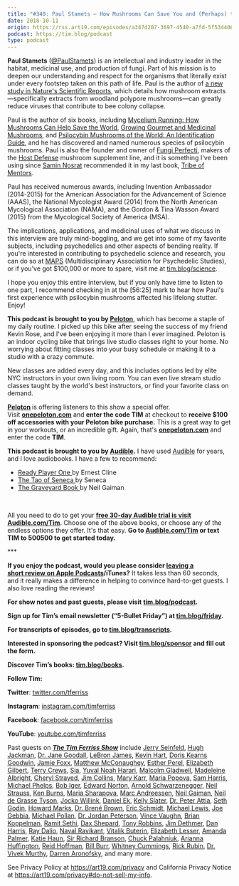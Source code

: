 ```yaml
---
title: "#340: Paul Stamets — How Mushrooms Can Save You and (Perhaps) the World"
date: 2018-10-11
origin: https://rss.art19.com/episodes/a347d207-3697-4540-a7fd-5f5344067421.mp3
podcast: https://tim.blog/podcast
type: podcast
---
```


<p><strong>Paul Stamets</strong> (<a href="https://twitter.com/PaulStamets">&#64;PaulStamets</a>) is an intellectual and industry leader in the habitat, medicinal use, and production of fungi. Part of his mission is to deepen our understanding and respect for the organisms that literally exist under every footstep taken on this path of life. Paul is the author of <a href="https://rdcu.be/8vQo">a new study in Nature&#39;s Scientific Reports</a>, which details how mushroom extracts—specifically extracts from woodland polypore mushrooms—can greatly reduce viruses that contribute to bee colony collapse.</p><p>Paul is the author of six books, including <a href="http://www.amazon.com/exec/obidos/ASIN/1580085792/offsitoftimfe-20">Mycelium Running: How Mushrooms Can Help Save the World</a>, <a href="http://www.amazon.com/exec/obidos/ASIN/1580081754/offsitoftimfe-20">Growing Gourmet and Medicinal Mushrooms</a>, and <a href="http://www.amazon.com/exec/obidos/ASIN/0898158397/offsitoftimfe-20">Psilocybin Mushrooms of the World: An Identification Guide</a>, and he has discovered and named numerous species of psilocybin mushrooms. Paul is also the founder and owner of <a href="https://fungi.com/">Fungi Perfecti</a>, makers of the <a href="https://hostdefense.com/">Host Defense</a> mushroom supplement line, and it is something I&#39;ve been using since <a href="https://tim.blog/2018/10/01/samin-nosrat/">Samin Nosrat</a> recommended it in my last book, <a href="http://www.amazon.com/exec/obidos/ASIN/1328994961/offsitoftimfe-20">Tribe of Mentors</a>.</p><p>Paul has received numerous awards, including Invention Ambassador (2014-2015) for the American Association for the Advancement of Science (AAAS), the National Mycologist Award (2014) from the North American Mycological Association (NAMA), and the Gordon &amp; Tina Wasson Award (2015) from the Mycological Society of America (MSA).</p><p>The implications, applications, and medicinal uses of what we discuss in this interview are truly mind-boggling, and we get into some of my favorite subjects, including psychedelics and other aspects of bending reality. If you&#39;re interested in contributing to psychedelic science and research, you can do so at <a href="https://store.maps.org/np/clients/maps/donation.jsp">MAPS</a> (Multidisciplinary Association for Psychedelic Studies), or if you&#39;ve got $100,000 or more to spare, visit me at <a href="http://tim.blog/science">tim.blog/science</a>.</p><p>I hope you enjoy this entire interview, but if you only have time to listen to one part, I recommend checking in at the [56:25] mark to hear how Paul&#39;s first experience with psilocybin mushrooms affected his lifelong stutter. Enjoy!</p><p><strong>This podcast is brought to you by </strong><a href="https://www.onepeloton.com/"><strong>Peloton</strong></a>, which has become a staple of my daily routine. I picked up this bike after seeing the success of my friend Kevin Rose, and I&#39;ve been enjoying it more than I ever imagined. Peloton is an indoor cycling bike that brings live studio classes right to your home. No worrying about fitting classes into your busy schedule or making it to a studio with a crazy commute.</p><p>New classes are added every day, and this includes options led by elite NYC instructors in your own living room. You can even live stream studio classes taught by the world&#39;s best instructors, or find your favorite class on demand.</p><p><a href="https://www.onepeloton.com/"><strong>Peloton</strong></a><strong> </strong>is offering listeners to this show a special offer. Visit <a href="https://www.onepeloton.com/"><strong>onepeloton.com</strong></a> and <strong>enter the code TIM</strong> at checkout to <strong>receive $100 off accessories with your Peloton bike purchase.</strong> This is a great way to get in your workouts, or an incredible gift. Again, that&#39;s <a href="https://www.onepeloton.com/"><strong>onepeloton.com</strong></a> and enter the code <strong>TIM</strong>.</p><p><strong>This podcast is brought to you by </strong><a href="http://audible.com/tim"><strong>Audible</strong></a><strong>.</strong> I have used <a href="http://audible.com/tim">Audible</a> for years, and I love audiobooks. I have a few to recommend:</p><ul><li><a href="https://www.audible.com/pd/Sci-Fi-Fantasy/Ready-Player-One-Audiobook/B005FRGT44/?tag&#61;offsitoftimfe-20">Ready Player One </a>by Ernest Cline</li><li><a href="https://www.audible.com/pd/Nonfiction/The-Tao-of-Seneca-Audiobook/B01AIXEJKU/?tag&#61;offsitoftimfe-20">The Tao of Seneca </a>by Seneca</li><li><a href="http://www.audible.com/pd/Teens/The-Graveyard-Book-Full-Cast-Production-Audiobook/B00LXHQO22/?tag&#61;offsitoftimfe-20">The Graveyard Book </a>by Neil Gaiman</li></ul><p><br /></p><p>All you need to do to get your <a href="http://audible.com/tim"><strong>free 30-day Audible trial is visit Audible.com/Tim</strong></a>. Choose one of the above books, or choose any of the endless options they offer. It&#39;s that easy. <strong>Go to </strong><a href="http://audible.com/tim"><strong>Audible.com/Tim</strong></a><strong> or text TIM to 500500 to get started today.</strong></p><p>***</p><p><strong>If you enjoy the podcast, would you please consider </strong><a href="https://podcasts.apple.com/us/podcast/the-tim-ferriss-show/id863897795?mt&#61;2"><strong>leaving a short review on Apple Podcasts</strong></a><strong>/iTunes?</strong> It takes less than 60 seconds, and it really makes a difference in helping to convince hard-to-get guests. I also love reading the reviews!</p><p><strong>For show notes and past guests, please visit</strong> <a href="https://tim.blog/podcast/?utm_source&#61;podcast&amp;utm_medium&#61;podcast&amp;utm_campaign&#61;podcast-description"><strong>tim.blog/podcast</strong></a><strong>.</strong></p><p><strong>Sign up for Tim’s email newsletter (“5-Bullet Friday”) at </strong><a href="https://go.tim.blog/5-bullet-friday-1/"><strong>tim.blog/friday</strong></a><strong>.</strong></p><p><strong>For transcripts of episodes, go to </strong><a href="http://tim.blog/transcripts"><strong>tim.blog/transcripts</strong></a><strong>.</strong></p><p><strong>Interested in sponsoring the podcast? Visit </strong><a href="http://tim.blog/sponsor"><strong>tim.blog/sponsor</strong></a><strong> and fill out the form.</strong></p><p><strong>Discover Tim’s books: </strong><a href="http://tim.blog/books"><strong>tim.blog/books</strong></a><strong>.</strong></p><p><strong>Follow Tim:</strong></p><p><strong>Twitter</strong>: <a href="https://twitter.com/tferriss">twitter.com/tferriss</a> </p><p><strong>Instagram</strong>: <a href="https://instagram.com/timferriss/">instagram.com/timferriss</a></p><p><strong>Facebook</strong>: <a href="https://www.facebook.com/TimFerriss/">facebook.com/timferriss</a> </p><p><strong>YouTube</strong>: <a href="https://www.youtube.com/timferriss">youtube.com/timferriss</a></p><p>Past guests on <a href="http://tim.blog/podcast"><strong><em>The Tim Ferriss Show</em></strong></a> include <a href="https://tim.blog/2020/12/08/jerry-seinfeld/">Jerry Seinfeld</a>, <a href="https://tim.blog/2020/06/26/hugh-jackman/">Hugh Jackman</a>, <a href="https://tim.blog/2020/04/16/jane-goodall/">Dr. Jane Goodall</a>, <a href="https://tim.blog/2018/11/27/lebron-james-mike-mancias/">LeBron James</a>, <a href="https://tim.blog/2020/05/20/kevin-hart/">Kevin Hart</a>, <a href="https://tim.blog/2018/09/07/doris-kearns-goodwin-leadership/">Doris Kearns Goodwin</a>, <a href="https://tim.blog/2015/12/06/jamie-foxx/">Jamie Foxx</a>, <a href="https://tim.blog/2020/10/19/matthew-mcconaughey/">Matthew McConaughey</a>, <a href="https://tim.blog/2017/05/21/esther-perel/">Esther Perel</a>, <a href="https://tim.blog/2020/05/08/elizabeth-gilbert/">Elizabeth Gilbert</a>, <a href="https://tim.blog/2017/12/20/terry-crews-how-to-have-do-and-be-all-you-want/">Terry Crews</a>, <a href="https://tim.blog/2020/08/12/sia/">Sia</a>, <a href="https://tim.blog/2020/10/27/yuval-noah-harari/">Yuval Noah Harari</a>, <a href="https://tim.blog/2016/06/21/malcolm-gladwell/">Malcolm Gladwell</a>, <a href="https://tim.blog/2020/05/27/secretary-madeleine-albright/">Madeleine Albright</a>, <a href="https://tim.blog/2017/03/30/cheryl-strayed/">Cheryl Strayed</a>, <a href="https://tim.blog/2019/02/18/jim-collins/">Jim Collins</a>, <a href="https://tim.blog/2020/11/11/mary-karr/">Mary Karr,</a> <a href="https://tim.blog/2014/10/21/brain-pickings/">Maria Popova</a>, <a href="https://tim.blog/2020/05/15/sam-harris-2/">Sam Harris</a>, <a href="https://tim.blog/2021/01/21/michael-phelps-grant-hackett/">Michael Phelps</a>, <a href="https://tim.blog/2020/01/16/bob-iger/">Bob Iger</a>, <a href="https://tim.blog/2019/10/31/edward-norton-motherless-brooklyn/">Edward Norton</a>, <a href="https://tim.blog/2015/02/02/arnold-schwarzenegger/">Arnold Schwarzenegger</a>, <a href="https://tim.blog/2014/06/24/neil-strauss/">Neil Strauss</a>, <a href="https://tim.blog/2019/09/12/ken-burns/">Ken Burns</a>, <a href="https://tim.blog/2017/08/26/maria-sharapova/">Maria Sharapova</a>, <a href="https://tim.blog/2016/05/29/marc-andreessen/">Marc Andreessen</a>, <a href="https://tim.blog/2019/03/28/neil-gaiman/">Neil Gaiman</a>, <a href="https://tim.blog/2019/10/03/neil-degrasse-tyson/">Neil de Grasse Tyson</a>, <a href="https://tim.blog/2016/09/21/jocko-willink-on-discipline-leadership-and-overcoming-doubt/">Jocko Willink</a>, <a href="https://tim.blog/2020/12/03/daniel-ek/">Daniel Ek</a>, <a href="https://tim.blog/2020/09/08/kelly-slater/">Kelly Slater</a>, <a href="https://tim.blog/2019/11/27/peter-attia-fasting-metformin-longevity/">Dr. Peter Attia</a>, <a href="https://tim.blog/2016/02/10/seth-godin/">Seth Godin</a>, <a href="https://tim.blog/2018/09/25/howard-marks/">Howard Marks</a>, <a href="https://tim.blog/2020/02/06/brene-brown-striving-self-acceptance-saving-marriages/">Dr. Brené Brown</a>, <a href="https://tim.blog/2019/04/09/eric-schmidt/">Eric Schmidt</a>, <a href="https://tim.blog/2020/05/01/michael-lewis/">Michael Lewis</a>, <a href="https://tim.blog/2018/03/08/joe-gebbia-co-founder-of-airbnb/">Joe Gebbia</a>, <a href="https://tim.blog/2018/05/06/michael-pollan-how-to-change-your-mind/">Michael Pollan</a>, <a href="https://tim.blog/2021/03/01/jordan-peterson/">Dr. Jordan Peterson</a>, <a href="https://tim.blog/2017/05/31/vince-vaughn/">Vince Vaughn</a>, <a href="https://tim.blog/2020/04/23/brian-koppelman/">Brian Koppelman</a>, <a href="https://tim.blog/2019/05/07/ramit-sethi/">Ramit Sethi</a>, <a href="https://tim.blog/2020/11/18/dax-shepard/">Dax Shepard</a>, <a href="https://tim.blog/2014/10/15/money-master-the-game/">Tony Robbins</a>, <a href="https://tim.blog/2020/05/18/jim-dethmer/">Jim Dethmer</a>, <a href="https://tim.blog/2020/11/19/dan-harris/">Dan Harris</a>, <a href="https://tim.blog/2017/09/13/ray-dalio/">Ray Dalio</a>, <a href="https://tim.blog/2015/08/18/the-evolutionary-angel-naval-ravikant/">Naval Ravikant</a>, <a href="https://tim.blog/2021/03/08/vitalik-buterin-naval-ravikant/">Vitalik Buterin</a>, <a href="https://tim.blog/2021/03/16/elizabeth-lesser/">Elizabeth Lesser</a>, <a href="https://tim.blog/2019/04/18/amanda-palmer-2/">Amanda Palmer</a>, <a href="https://tim.blog/2021/02/18/katie-haun/">Katie Haun</a>, <a href="https://tim.blog/2017/10/09/richard-branson/">Sir Richard Branson</a>, <a href="https://tim.blog/2020/09/02/chuck-palahniuk/">Chuck Palahniuk</a>, <a href="https://tim.blog/2017/10/18/arianna-huffington/">Arianna Huffington</a>, <a href="https://tim.blog/2015/08/31/the-oracle-of-silicon-valley-reid-hoffman-plus-michael-mccullough/">Reid Hoffman</a>, <a href="https://tim.blog/2017/09/17/bill-burr/">Bill Burr</a>, <a href="https://tim.blog/2015/06/26/whitney-cummings/">Whitney Cummings</a>, <a href="https://tim.blog/2015/05/15/rick-rubin/">Rick Rubin</a>, <a href="https://tim.blog/2020/03/26/vivek-murthy/">Dr. Vivek Murthy</a>, <a href="https://tim.blog/2017/09/09/darren-aronofsky/">Darren Aronofsky</a>, and many more.</p><p>See Privacy Policy at <a href="https://art19.com/privacy">https://art19.com/privacy</a> and California Privacy Notice at <a href="https://art19.com/privacy#do-not-sell-my-info">https://art19.com/privacy#do-not-sell-my-info</a>.</p>